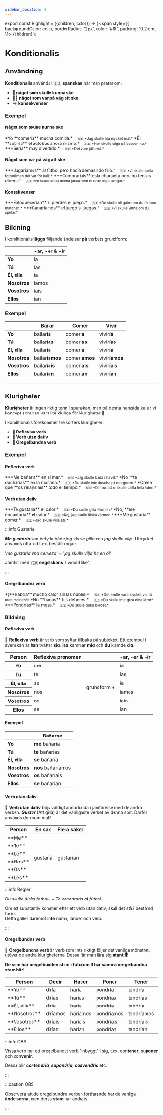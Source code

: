 ```yaml
---
sidebar_position: 8
---
```


export const Highlight = ({children, color}) => (
  <span
    style={{
      backgroundColor: color,
      borderRadius: '2px',
      color: '#fff',
      padding: '0.2rem',
    }}>
    {children}
  </span>
);

# <Highlight color="var(--highlight)">Konditionalis</Highlight>

## <Highlight color="#ff4802">Användning</Highlight>

**Konditionalis** används i 🇪🇸 **spanskan** när man pratar om:

- 🤔 **något som skulle kunna ske**
- 🙅‍♂️ **något som var på väg att ske**
- ↪️ **konsekvenser**

### <Highlight color="#ff4802">Exempel</Highlight>

#### <Highlight color="#ff4802">Något som skulle kunna ske</Highlight>
 
<div class="custom-quote">  
*Yo **comería** mucha comida.*   
&nbsp;&nbsp;&nbsp;<small>🇸🇪 *Jag skulle äta mycket mat.*</small>    
*Él **subiría** el aútobus ahora mismo.*   
&nbsp;&nbsp;&nbsp;<small>🇸🇪 *Han skulle stiga på bussen nu.*</small>  
***Sería** muy divertido.*   
&nbsp;&nbsp;&nbsp;<small>🇸🇪 *Det vore jättekul.*</small>  
</div>

#### <Highlight color="#ff4802">Något som var på väg att ske</Highlight>
 
<div class="custom-quote">  
***Jugaríamos** al fútbol pero hacía demasiado frío.*   
&nbsp;&nbsp;&nbsp;<small>🇸🇪 *Vi skulle spela fotboll men det var för kallt.*</small>    
***Compraríais** esta chaqueta pero no teníais dinero.*    
&nbsp;&nbsp;&nbsp;<small>🇸🇪 *Ni skulle köpa denna jacka men ni hade inga pengar.*</small>    
</div>

#### <Highlight color="#ff4802">Konsekvenser</Highlight>
 
<div class="custom-quote">  
***Enloquecerían** si pierdes el juego.*   
&nbsp;&nbsp;&nbsp;<small>🇸🇪 *De skulle bli galna om du förlorar matchen.*</small>    
***Ganaríamos** el juego si juegas.*    
&nbsp;&nbsp;&nbsp;<small>🇸🇪 *Vi skulle vinna om du spelar.*</small>        
</div>

## <Highlight color="#ff4802">Bildning</Highlight>

I konditionalis **läggs** följande ändelser **på** verbets grundform:

|       | -ar, -er & -ir   | 
| ----- | ----- | 
| **Yo**    | ía    |   
| **Tú**    | ías    | 
| **Él, ella**    | ía     | 
| **Nosotros**    | íamos     | 
| **Vosotros**    | íais     |
| **Ellos**    | ían     | 

### <Highlight color="#ff4802">Exempel</Highlight>

|       | Bailar   | Comer   | Vivir   |
| ----- | ----- | ----- | ----- |
| **Yo**    | bailar**ía**     | comer**ía**     | vivir**ía**     |
| **Tú**    | bailar**ías**    | comer**ías**    | vivir**ías**    |
| **Él, ella**    | bailar**ía**     | comer**ía**     | vivir**ía**     |
| **Nosotros**    | bailar**íamos**     | comer**íamos**     | vivir**íamos**     |
| **Vosotros**    | bailar**íais**     | comer**íais**     | vivir**íais**     |
| **Ellos**    | bailar**ían**     | comer**ían**     | vivir**ían**     |

---

## <Highlight color="#ff4802">Klurigheter</Highlight>

**Klurigheter** är ingen riktig term i spanskan, men på denna hemsida kallar vi koncept som kan vara lite kluriga för klurigheter 🥸

I konditionalis förekommer tre sorters klurigheter:

- 🦺 **Reflexiva verb**
- 💩 **Verb utan dativ**
- 🖕 **Oregelbundna verb**

### <Highlight color="#ff4802">Exempel</Highlight>

#### <Highlight color="#ff4802">Reflexiva verb</Highlight>
 
<div class="custom-quote">  
***Me bañaría** en el mar.*   
&nbsp;&nbsp;&nbsp;<small>🇸🇪 *Jag skulle bada i havet.*</small>    
*No **te ducharías** en la mañana.*   
&nbsp;&nbsp;&nbsp;<small>🇸🇪 *Du skulle inte duscha på morgonen.*</small>    
*Creen que **os relajaríais** todo el tiempo.*   
&nbsp;&nbsp;&nbsp;<small>🇸🇪 *De tror att ni skulle chilla hela tiden.*</small> 
</div>

#### <Highlight color="#ff4802">Verb utan dativ</Highlight>
 
<div class="custom-quote">  
***Te gustaría** el calor.*   
&nbsp;&nbsp;&nbsp;<small>🇸🇪 *Du skulle gilla värmen.*</small>    
*No, **me encantaría** el calor.*   
&nbsp;&nbsp;&nbsp;<small>🇸🇪 *Nej, jag skulle älska värmen.*</small>   
***Me gustaría** comer.*   
&nbsp;&nbsp;&nbsp;<small>🇸🇪 *Jag skulle vilja äta.*</small>      
</div>

:::info Gustaría

***Me gustaría*** kan betyda både *jag skulle gilla* och *jag skulle vilja*. Uttrycket används ofta vid t.ex. beställningar:

'*me gustaría una cerveza*' = '*jag skulle vilja ha en öl*'

Jämför med 🇬🇧 **engelskans** 'I would like'.

:::

#### <Highlight color="#ff4802">Oregelbundna verb</Highlight>
 
<div class="custom-quote">  
*¡**Habría** mucho calor sin las nubes!*   
&nbsp;&nbsp;&nbsp;<small>🇸🇪 *Det skulle vara mycket varmt utan molnen!*</small>    
*No **harías** tus deberes.*   
&nbsp;&nbsp;&nbsp;<small>🇸🇪 *Du skulle inte göra dina läxor*</small>    
***Pondrías** la mesa.*   
&nbsp;&nbsp;&nbsp;<small>🇸🇪 *Du skulle duka bordet.*</small>    
</div>

### <Highlight color="#ff4802">Bildning</Highlight>

#### <Highlight color="#ff4802">Reflexiva verb</Highlight>

🦺 **Reflexiva verb** är verb som syftar tillbaka på subjektet. Ett exempel i svenskan är **han** tvättar **sig**, **jag** kammar **mig** och **du** klämde **dig**. 

<table>
  <thead>
    <tr>
      <th> Person</th>
      <th> Reflexiva pronomen</th>
      <th> </th>
      <th> -ar, -er & -ir</th>
    </tr>
  </thead>
  <tbody>
    <tr>
      <th> Yo</th>
      <td> me</td>
      <td rowspan="6">grundform +</td>
      <td> ía</td>
    </tr>
    <tr>
      <th> Tú</th>
      <td> te</td>
      <td> ías</td>
    </tr>
    <tr>
      <th> Él, ella</th>
      <td> se</td>
      <td> ía</td>
    </tr>
    <tr>
      <th> Nosotros</th>
      <td> nos</td>
      <td> íamos</td>
    </tr>
    <tr>
      <th> Vosotros</th>
      <td> os</td>
      <td> íais</td>
    </tr>
    <tr>
      <th> Ellos</th>
      <td> se</td>
      <td> ían</td>
    </tr>
  </tbody>
</table>

#### <Highlight color="#ff4802">Exempel</Highlight>

|                  | Bañar**se**      | 
| ---------------- | ---------------- |
| **Yo**           | **me** bañaría      | 
| **Tú**           | **te** bañarías   |
| **Él, ella**     | **se** bañaría      |
| **Nosotros**     | **nos** bañaríamos  |   
| **Vosotros**     | **os** bañaríais |
| **Ellos**        | **se** bañarían  | 

#### <Highlight color="#ff4802">Verb utan dativ</Highlight>

💩 **Verb utan dativ** böjs väldigt annorlunda i jämförelse med de andra verben. ***Gustar*** (Att gilla) är det vanligaste verbet av denna sort. Därför används den som mall!

<table>
  <thead>
    <tr>
      <th> Person</th>
      <th> En sak</th>
      <th> Flera saker</th>
    </tr>
  </thead>
  <tbody>
    <tr>
      <td>**Me**</td>
      <td rowspan="6">gustaría</td>
      <td rowspan="6">gustarían</td>
    </tr>
    <tr>
      <td>**Te**</td>
    </tr>
    <tr>
      <td>**Le**</td>
    </tr>
    <tr>
      <td>**Nos**</td>
    </tr>
    <tr>
      <td>**Os**</td>
    </tr>
    <tr>
      <td>**Les**</td>
    </tr>
  </tbody>
</table>

:::info Regler

*Du skulle älska fotboll.* = *Te encantaría **el** fútbol.*

Om ett substantiv kommer efter ett verb utan dativ, skall det stå i bestämd form.     
Detta gäller däremot **inte** namn, länder och verb.

:::

#### <Highlight color="#ff4802">Oregelbundna verb</Highlight>

🖕 **Oregelbundna verb** är verb som inte riktigt följer det vanliga mönstret, utöver de andra klurigheterna. Dessa får man lära sig **utantill**! 

**De som har oregelbunden stam i futurum II har samma oregelbundna stam här!**

<table>
  <thead>
    <tr>
      <th> Person</th>
      <th> Decir</th>
      <th> Hacer</th>
      <th> Poner</th>
      <th> Tener</th>
      <th> Venir</th>
      <th> Saber</th>
      <th> Haber</th>
      <th> Salir</th>
      <th> Valer</th>
      <th> Poder</th>
      <th> Querer</th>
      <th> Caber</th>
      <th> Oír</th>
    </tr>
  </thead>
  <tbody>
    <tr>
      <td>**Yo**</td>
      <td><span style={{color: 'red'}}>diría</span></td>
      <td><span style={{color: 'red'}}>haría</span></td>
      <td><span style={{color: 'red'}}>pondría</span></td>
      <td><span style={{color: 'red'}}>tendría</span></td>
      <td><span style={{color: 'red'}}>vendría</span></td>
      <td><span style={{color: 'red'}}>sabría</span></td>
      <td><span style={{color: 'red'}}>habría</span></td>
      <td><span style={{color: 'red'}}>saldría</span></td>
      <td><span style={{color: 'red'}}>valdría</span></td>
      <td><span style={{color: 'red'}}>podría</span></td>
      <td><span style={{color: 'red'}}>querría</span></td>
      <td><span style={{color: 'red'}}>cabría</span></td>
      <td><span style={{color: 'red'}}>oiría</span></td>
    </tr>
    <tr>
      <td>**Tú**</td>
      <td><span style={{color: 'red'}}>dirías</span></td>
      <td><span style={{color: 'red'}}>harías</span></td>
      <td><span style={{color: 'red'}}>pondrías</span></td>
      <td><span style={{color: 'red'}}>tendrías</span></td>
      <td><span style={{color: 'red'}}>vendrías</span></td>
      <td><span style={{color: 'red'}}>sabrías</span></td>
      <td><span style={{color: 'red'}}>habrías</span></td>
      <td><span style={{color: 'red'}}>saldrías</span></td>
      <td><span style={{color: 'red'}}>valdrías</span></td>
      <td><span style={{color: 'red'}}>podrías</span></td>
      <td><span style={{color: 'red'}}>querrías</span></td>
      <td><span style={{color: 'red'}}>cabrías</span></td>
      <td><span style={{color: 'red'}}>oirías</span></td>
    </tr>
    <tr>
      <td>**Él, ella**</td>
      <td><span style={{color: 'red'}}>diría</span></td>
      <td><span style={{color: 'red'}}>haría</span></td>
      <td><span style={{color: 'red'}}>pondría</span></td>
      <td><span style={{color: 'red'}}>tendría</span></td>
      <td><span style={{color: 'red'}}>vendría</span></td>
      <td><span style={{color: 'red'}}>sabría</span></td>
      <td><span style={{color: 'red'}}>habría</span></td>
      <td><span style={{color: 'red'}}>saldría</span></td>
      <td><span style={{color: 'red'}}>valdría</span></td>
      <td><span style={{color: 'red'}}>podría</span></td>
      <td><span style={{color: 'red'}}>querría</span></td>
      <td><span style={{color: 'red'}}>cabría</span></td>
      <td><span style={{color: 'red'}}>oiría</span></td>
    </tr>
    <tr>
      <td>**Nosotros**</td>
      <td><span style={{color: 'red'}}>diríamos</span></td>
      <td><span style={{color: 'red'}}>haríamos</span></td>
      <td><span style={{color: 'red'}}>pondríamos</span></td>
      <td><span style={{color: 'red'}}>tendríamos</span></td>
      <td><span style={{color: 'red'}}>vendríamos</span></td>
      <td><span style={{color: 'red'}}>sabríamos</span></td>
      <td><span style={{color: 'red'}}>habríamos</span></td>
      <td><span style={{color: 'red'}}>saldríamos</span></td>
      <td><span style={{color: 'red'}}>valdríamos</span></td>
      <td><span style={{color: 'red'}}>podríamos</span></td>
      <td><span style={{color: 'red'}}>querríamos</span></td>
      <td><span style={{color: 'red'}}>cabríamos</span></td>
      <td><span style={{color: 'red'}}>oiríamos</span></td>
    </tr>
    <tr>
      <td>**Vosotros**</td>
      <td><span style={{color: 'red'}}>diríais</span></td>
      <td><span style={{color: 'red'}}>haríais</span></td>
      <td><span style={{color: 'red'}}>pondríais</span></td>
      <td><span style={{color: 'red'}}>tendríais</span></td>
      <td><span style={{color: 'red'}}>vendríais</span></td>
      <td><span style={{color: 'red'}}>sabríais</span></td>
      <td><span style={{color: 'red'}}>habríais</span></td>
      <td><span style={{color: 'red'}}>saldríais</span></td>
      <td><span style={{color: 'red'}}>valdríais</span></td>
      <td><span style={{color: 'red'}}>podríais</span></td>
      <td><span style={{color: 'red'}}>querríais</span></td>
      <td><span style={{color: 'red'}}>cabríais</span></td>
      <td><span style={{color: 'red'}}>oiríais</span></td>
    </tr>
    <tr>
      <td>**Ellos**</td>
      <td><span style={{color: 'red'}}>dirían</span></td>
      <td><span style={{color: 'red'}}>harían</span></td>
      <td><span style={{color: 'red'}}>pondrían</span></td>
      <td><span style={{color: 'red'}}>tendrían</span></td>
      <td><span style={{color: 'red'}}>vendrían</span></td>
      <td><span style={{color: 'red'}}>sabrían</span></td>
      <td><span style={{color: 'red'}}>habrían</span></td>
      <td><span style={{color: 'red'}}>saldrían</span></td>
      <td><span style={{color: 'red'}}>valdrían</span></td>
      <td><span style={{color: 'red'}}>podrían</span></td>
      <td><span style={{color: 'red'}}>querrían</span></td>
      <td><span style={{color: 'red'}}>cabrían</span></td>
      <td><span style={{color: 'red'}}>oirían</span></td>
    </tr>
  </tbody>
</table>

:::info OBS

Vissa verb har ett oregelbundet verb "inbyggt" i sig, t.ex. con**tener**, su**poner** och con**venir**.

Dessa blir ***contendría***, ***supondría***, ***convendría*** etc.

:::

:::caution OBS

Observera att de oregelbundna verben fortfarande har de vanliga **ändelserna**, men deras **stam** har ändrats.

:::

